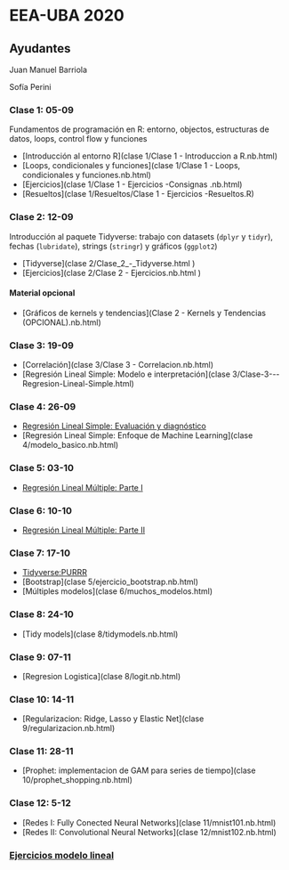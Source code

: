 # EEA-UBA 2020

## Ayudantes

Juan Manuel Barriola

Sofía Perini

### Clase 1: 05-09

Fundamentos de programación en R: entorno, objectos, estructuras de datos, loops, control flow y funciones

- [Introducción al entorno R](clase 1/Clase 1 - Introduccion a R.nb.html)
- [Loops, condicionales y funciones](clase 1/Clase 1 - Loops, condicionales y funciones.nb.html)
- [Ejercicios](clase 1/Clase 1 - Ejercicios -Consignas .nb.html)
- [Resueltos](clase 1/Resueltos/Clase 1 - Ejercicios -Resueltos.R)


### Clase 2: 12-09

Introducción al paquete Tidyverse: trabajo con datasets (`dplyr` y `tidyr`), fechas (`lubridate`), strings (`stringr`) y gráficos (`ggplot2`)

- [Tidyverse](clase 2/Clase_2_-_Tidyverse.html )
- [Ejercicios](clase 2/Clase 2 - Ejercicios.nb.html )

#### Material opcional

- [Gráficos de kernels y tendencias](Clase 2 - Kernels y Tendencias (OPCIONAL).nb.html)

### Clase 3: 19-09

- [Correlación](clase 3/Clase 3 - Correlacion.nb.html)
- [Regresión Lineal Simple: Modelo e interpretación](clase 3/Clase-3---Regresion-Lineal-Simple.html)

### Clase 4: 26-09

- [Regresión Lineal Simple: Evaluación y diagnóstico]()
- [Regresión Lineal Simple: Enfoque de Machine Learning](clase 4/modelo_basico.nb.html)

### Clase 5: 03-10

- [Regresión Lineal Múltiple: Parte I]()

### Clase 6: 10-10

- [Regresión Lineal Múltiple: Parte II]()

### Clase 7: 17-10

- [Tidyverse:PURRR]()
- [Bootstrap](clase 5/ejercicio_bootstrap.nb.html)
- [Múltiples modelos](clase 6/muchos_modelos.html)


### Clase 8: 24-10

- [Tidy models](clase 8/tidymodels.nb.html)

### Clase 9: 07-11

- [Regresion Logistica](clase 8/logit.nb.html)

### Clase 10: 14-11

- [Regularizacion: Ridge, Lasso y Elastic Net](clase 9/regularizacion.nb.html)


### Clase 11: 28-11

- [Prophet: implementacion de GAM para series de tiempo](clase 10/prophet_shopping.nb.html)


### Clase 12: 5-12

- [Redes I: Fully Conected Neural Networks](clase 11/mnist101.nb.html)
- [Redes II: Convolutional Neural Networks](clase 12/mnist102.nb.html)



### [Ejercicios modelo lineal](ejercicios_modelo_lineal)

